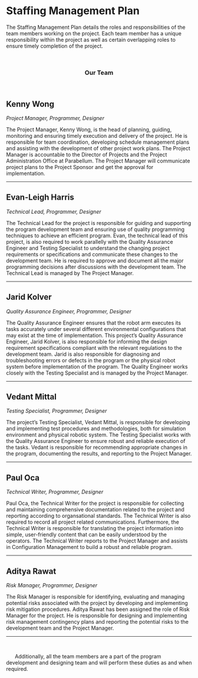 # Staffing Management Plan

The Staffing Management Plan details the roles and responsibilities of the team members working on the project. Each team member has a unique responsibility within the project as well as certain overlapping roles to ensure timely completion of the project. 

&nbsp;
### <center> Our Team</center>
&nbsp;
## **Kenny Wong** 
*Project Manager, Programmer, Designer*

The Project Manager, Kenny Wong, is the head of planning, guiding, monitoring and ensuring timely execution and delivery of the project. He is responsible for team coordination, developing schedule management plans and assisting with the development of other project work plans. The Project Manager is accountable to the Director of Projects and the Project Administration Office at Parabellum. The Project Manager will communicate project plans to the Project Sponsor and get the approval for implementation.

***

## **Evan-Leigh Harris** 
*Technical Lead, Programmer, Designer*

The Technical Lead for the project is responsible for guiding and supporting the program development team and ensuring use of quality programming techniques to achieve an efficient program. Evan, the technical lead of this project, is also required to work parallelly with the Quality Assurance Engineer and Testing Specialist to understand the changing project requirements or specifications and communicate these changes to the development team. He is required to approve and document all the major programming decisions after discussions with the development team. The Technical Lead is managed by The Project Manager.

***

## **Jarid Kolver** 
*Quality Assurance Engineer, Programmer, Designer*

The Quality Assurance Engineer ensures that the robot arm executes its tasks accurately under several different environmental configurations that may exist at the time of implementation. This project’s Quality Assurance Engineer, Jarid Kolver, is also responsible for informing the design requirement specifications compliant with the relevant regulations to the development team. Jarid is also responsible for diagnosing and troubleshooting errors or defects in the program or the physical robot system before implementation of the program. The Quality Engineer works closely with the Testing Specialist and is managed by the Project Manager.

***

## **Vedant Mittal**
*Testing Specialist, Programmer, Designer*

The project’s Testing Specialist, Vedant Mittal, is responsible for developing and implementing test procedures and methodologies, both for simulation environment and physical robotic system. The Testing Specialist works with the Quality Assurance Engineer to ensure robust and reliable execution of the tasks. Vedant is responsible for recommending appropriate changes in the program, documenting the results, and reporting to the Project Manager.

***

## **Paul Oca** 
*Technical Writer, Programmer, Designer*

Paul Oca, the Technical Writer for the project is responsible for collecting and maintaining comprehensive documentation related to the project and reporting according to organsational standards. The Technical Writer is also required to record all project related communications. Furthermore, the Technical Writer is responsible for translating the project information into simple, user-friendly content that can be easily understood by the operators. The Technical Writer reports to the Project Manager and assists in Configuration Management to build a robust and reliable program. 

***

## **Aditya Rawat** 
*Risk Manager, Programmer, Designer*

The Risk Manager is responsible for identifying, evaluating and managing potential risks associated with the project by developing and implementing risk mitigation procedures. Aditya Rawat has been assigned the role of Risk Manager for the project. He is responsible for designing and implementing risk management contingency plans and reporting the potential risks to the development team and the Project Manager.

***

&nbsp;

&nbsp;&nbsp;&nbsp;&nbsp;&nbsp;&nbsp;Additionally, all the team members are a part of the program development and designing team and will perform these duties as and when required.
